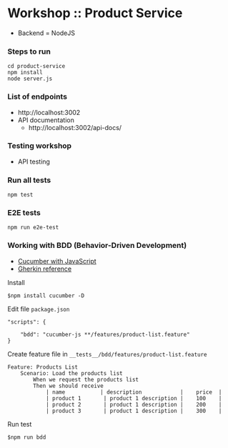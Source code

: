 # Workshop :: Product Service
* Backend = NodeJS

### Steps to run
```
cd product-service
npm install
node server.js
```

### List of endpoints
* http://localhost:3002
* API documentation
  * http://localhost:3002/api-docs/

### Testing workshop
* API testing

### Run all tests
```
npm test
```

### E2E tests
```
npm run e2e-test
```

### Working with BDD (Behavior-Driven Development)
* [Cucumber with JavaScript](https://cucumber.io/docs/installation/javascript/)
* [Gherkin reference](https://cucumber.io/docs/gherkin/)

Install
```
$npm install cucumber -D
```

Edit file `package.json`
```
"scripts": {
    
    "bdd": "cucumber-js **/features/product-list.feature"
}
```

Create feature file in `__tests__/bdd/features/product-list.feature`
```
Feature: Products List
    Scenario: Load the products list
        When we request the products list
        Then we should receive
            | name           | description            |    price  |
            | product 1       | product 1 description |    100    |
            | product 2       | product 1 description |    200    |
            | product 3       | product 1 description |    300    |  
```

Run test
```
$npm run bdd
```
